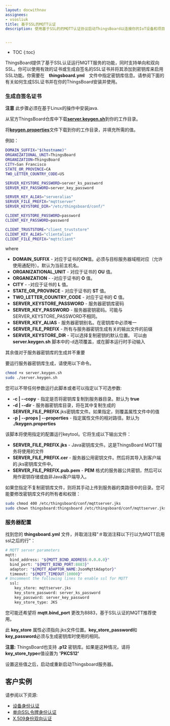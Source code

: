 ```yaml
---
layout: docwithnav
assignees:
- vsosliuk
title: 基于SSL的MQTT认证
description: 使用基于SSL的的MQTT认证协议启动ThingsBoard以连接你的IoT设备和项目。


---
```


* TOC
{:toc}

ThingsBoard提供了基于SSL认证运行MQTT服务的功能，同时支持单向和双向SSL。你可以使用有效的证书或生成自签名的SSL证书并将其添加到密钥库来启用SSL功能。你需要在　**thingsboard.yml**　文件中指定密钥库信息。请参阅下面的有关如何生成SSL证书并在你的ThingsBoard安装并使用。

### 生成自签名证书

**注意** 此步骤必须在基于Linux的操作中安装java.

从官方ThingsBoard仓库中下载[**server.keygen.sh**](https://raw.githubusercontent.com/thingsboard/thingsboard/master/tools/src/main/shell/server.keygen.sh)到你的工作目录。

将[**keygen.properties**](https://raw.githubusercontent.com/thingsboard/thingsboard/master/tools/src/main/shell/keygen.properties)文件下载到你的工作目录，并填充所需的值。

例如：

```bash
DOMAIN_SUFFIX="$(hostname)"
ORGANIZATIONAL_UNIT=ThingsBoard
ORGANIZATION=ThingsBoard
CITY=San Francisco
STATE_OR_PROVINCE=CA
TWO_LETTER_COUNTRY_CODE=US

SERVER_KEYSTORE_PASSWORD=server_ks_password
SERVER_KEY_PASSWORD=server_key_password

SERVER_KEY_ALIAS="serveralias"
SERVER_FILE_PREFIX="mqttserver"
SERVER_KEYSTORE_DIR="/etc/thingsboard/conf/"

CLIENT_KEYSTORE_PASSWORD=password
CLIENT_KEY_PASSWORD=password

CLIENT_TRUSTSTORE="client_truststore"
CLIENT_KEY_ALIAS="clientalias"
CLIENT_FILE_PREFIX="mqttclient"
```

where 

 - **DOMAIN_SUFFIX** - 对应于证书的**CN**值。必须与目标服务器域相对应（允许使用通配符）。默认为当前主机名。
 - **ORGANIZATIONAL_UNIT** - 对应于证书的 **OU** 值。
 - **ORGANIZATION** -  -对应于证书的 **O** 值。
 - **CITY** -  -对应于证书的 **L** 值。
 - **STATE_OR_PROVINCE** - 对应于证书的 **ST** 值。
 - **TWO_LETTER_COUNTRY_CODE** - 对应于证书的 **C** 值。
 - **SERVER_KEYSTORE_PASSWORD** - 服务器密钥库密码
 - **SERVER_KEY_PASSWORD** - 服务器密钥密码。可能与SERVER_KEYSTORE_PASSWORD不相同。
 - **SERVER_KEY_ALIAS** - 服务器密钥别名。在密钥库中必须唯一
 - **SERVER_FILE_PREFIX** - 所有与服务器密钥生成有关的输出文件的前缀
 - **SERVER_KEYSTORE_DIR** - 可以选择复制密钥的默认位置。 可以由**server.keygen.sh** 脚本中的-d选项覆盖，或在脚本运行时手动输入

其余值对于服务器密钥库的生成并不重要

要运行服务器密钥库生成，请使用以下命令。
 
```bash
chmod +x server.keygen.sh
sudo ./server.keygen.sh
```

您可以不带任何参数运行此脚本或者可以指定以下可选参数:

 - **-c \| --copy** - 指定是否将密钥库复制到服务器目录。默认为 **true**
 - **-d \| --dir** - 服务器密钥库目录，将在其中复制生成的**SERVER_FILE_PREFIX**.jks密钥库文件。如果指定，则覆盖属性文件中的值
 - **-p \| --props \| --properties** - 指定属性文件的相对路径。默认为 **./keygen.properties** 

该脚本将使用指定的配置运行keytool。它将生成以下输出文件：

 - **SERVER_FILE_PREFIX.jks** - Java密钥库文件。这是ThingsBoard MQTT服务将使用的文件
 - **SERVER_FILE_PREFIX.cer** - 服务器公用密钥文件。然后将其导入到客户端的.jks密钥库文件中。
 - **SERVER_FILE_PREFIX.pub.pem** - **PEM** 格式的服务器公共密钥，然后可以用作密钥存储或由非Java客户端导入。

如果您指定不复制密钥库文件，则将其手动上传到服务器的类路径中的目录。您可能要修改密钥库文件的所有者和权限：

```bash
sudo chmod 400 /etc/thingsboard/conf/mqttserver.jks
sudo chown thingsboard:thingsboard /etc/thingsboard/conf/mqttserver.jks
```

### 服务器配置

找到您的 **thingsboard.yml** 文件，并取消注释"＃取消注释以下行以为MQTT启用ssl之后的行"：

```bash
# MQTT server parameters
mqtt:
  bind_address: "${MQTT_BIND_ADDRESS:0.0.0.0}"
  bind_port: "${MQTT_BIND_PORT:8883}"
  adaptor: "${MQTT_ADAPTOR_NAME:JsonMqttAdaptor}"
  timeout: "${MQTT_TIMEOUT:10000}"
# Uncomment the following lines to enable ssl for MQTT
  ssl:
    key_store: mqttserver.jks
    key_store_password: server_ks_password
    key_password: server_key_password
    key_store_type: JKS
```

您可能还希望将 **mqtt.bind_port** 更改为8883，基于SSL认证的MQTT推荐使用。

此 **key_store** 属性必须指向.jks文件位置。**key_store_password**和**key_password**必须与生成密钥库时使用的相同。

**注意:** ThingsBoard也支持 **.p12** 密钥库。如果是这种情况，请将**key_store_type**e值设置为 **'PKCS12'**

设置这些值之后，启动或重新启动Thingsboard服务器。

## 客户实例

请参阅以下资源:
 - [设备身份认证](/docs/user-guide/device-credentials/)
 - [单向SSL令牌身份认证](/docs/user-guide/access-token/)
 - [X.509身份双向认证](/docs/user-guide/certificates/)
